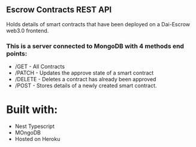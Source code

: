 ## Escrow Contracts REST API

Holds details of smart contracts that have been deployed on a Dai-Escrow web3.0 frontend. 

### This is a server connected to MongoDB with 4 methods end points:

- /GET - All Contracts
- /PATCH - Updates the approve state of a smart contract
- /DELETE - Deletes a contract has already been approved
- /POST - Stores details of a newly created smart contract.

# Built with:
- Nest Typescript
- MOngoDB
- Hosted on Heroku
